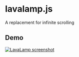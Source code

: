 lavalamp.js
===========

A replacement for infinite scrolling

## Demo

[![LavaLamp screenshot](https://raw.github.com/jgthms/lavalamp.js/master/lavalamp.gif)](http://jgthms.com/lavalamp.js/lavalamp.html)
